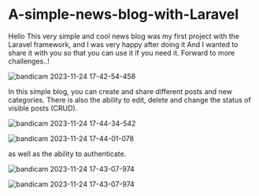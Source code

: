 # A-simple-news-blog-with-Laravel
Hello
This very simple and cool news blog was my first project with the Laravel framework, and I was very happy after doing it
And I wanted to share it with you so that you can use it if you need it.
Forward to more challenges..!

![bandicam 2023-11-24 17-42-54-458](https://github.com/MojtabaZarreh/A-simple-news-blog-with-Laravel/assets/71370569/cf92ab5e-7ebe-46be-bc66-5053cbf2e874)

In this simple blog, you can create and share different posts and new categories.
There is also the ability to edit, delete and change the status of visible posts (CRUD).

![bandicam 2023-11-24 17-44-34-542](https://github.com/MojtabaZarreh/A-simple-news-blog-with-Laravel/assets/71370569/966bd9ff-7f3a-4669-a987-292a638e4fb6)


![bandicam 2023-11-24 17-44-01-078](https://github.com/MojtabaZarreh/A-simple-news-blog-with-Laravel/assets/71370569/809b14f2-a3af-4cf8-81f0-863c080523c4)

as well as the ability to authenticate.

![bandicam 2023-11-24 17-43-07-974](https://github.com/MojtabaZarreh/A-simple-news-blog-with-Laravel/assets/71370569/681880e3-a020-4afe-a6df-037ccb6ab149)

![bandicam 2023-11-24 17-43-07-974](https://github.com/MojtabaZarreh/A-simple-news-blog-with-Laravel/assets/71370569/f45f6df7-4ae7-4bc7-aed7-9c6f4ee62f28)

